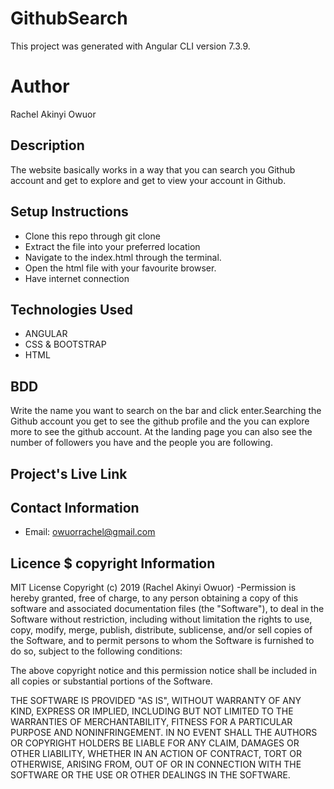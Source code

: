 # GithubSearch
This project was generated with Angular CLI version 7.3.9.

# Author
Rachel Akinyi Owuor
## Description
The website basically works in a way that you can search you Github account and get to explore and get to view your account in Github.

## Setup Instructions
* Clone this repo through git clone
* Extract the file into your preferred location
* Navigate to the index.html through the terminal.
* Open the html file with your favourite browser.
* Have internet connection
## Technologies Used
* ANGULAR
* CSS & BOOTSTRAP
* HTML
## BDD
Write the name you want to search on the bar and click enter.Searching the Github account you get to see the github profile and the you can explore more to see the github account.
At the landing page you can also see the number of followers you have and the people you are following.
## Project's Live Link

## Contact Information
* Email: owuorrachel@gmail.com
## Licence $ copyright Information
MIT License Copyright (c) 2019 (Rachel Akinyi Owuor) -Permission is hereby granted, free of charge, to any person obtaining a copy of this software and associated documentation files (the "Software"), to deal in the Software without restriction, including without limitation the rights to use, copy, modify, merge, publish, distribute, sublicense, and/or sell copies of the Software, and to permit persons to whom the Software is furnished to do so, subject to the following conditions:

The above copyright notice and this permission notice shall be included in all copies or substantial portions of the Software.

THE SOFTWARE IS PROVIDED "AS IS", WITHOUT WARRANTY OF ANY KIND, EXPRESS OR IMPLIED, INCLUDING BUT NOT LIMITED TO THE WARRANTIES OF MERCHANTABILITY, FITNESS FOR A PARTICULAR PURPOSE AND NONINFRINGEMENT. IN NO EVENT SHALL THE AUTHORS OR COPYRIGHT HOLDERS BE LIABLE FOR ANY CLAIM, DAMAGES OR OTHER LIABILITY, WHETHER IN AN ACTION OF CONTRACT, TORT OR OTHERWISE, ARISING FROM, OUT OF OR IN CONNECTION WITH THE SOFTWARE OR THE USE OR OTHER DEALINGS IN THE SOFTWARE.
